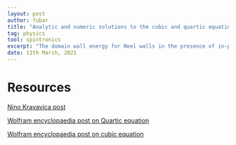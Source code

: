 ```yaml
---
layout: post
author: fubar
title: "Analytic and numeric solutions to the cubic and quartic equation"
tag: physics
tool: spintronics
excerpt: "The domain wall energy for Neel walls in the presence of in-plane bias satisfy a cubic or quartic depending on the presence or absence of tilted anisotropy. In this post, we will look at finding the analytical and numeric solutions to these algebraic equations using Python package numpy."
date: 11th March, 2021
---
```


# Resources

[Nino Kravavica post][1]

[Wolfram encyclopaedia post on Quartic equation][2]

[Wolfram encyclopaedia post on cubic equation][3]

[1]: https://nkrvavica.github.io/post/on_computing_roots/

[2]: https://mathworld.wolfram.com/QuarticEquation.html

[3]: https://mathworld.wolfram.com/CubicFormula.html
